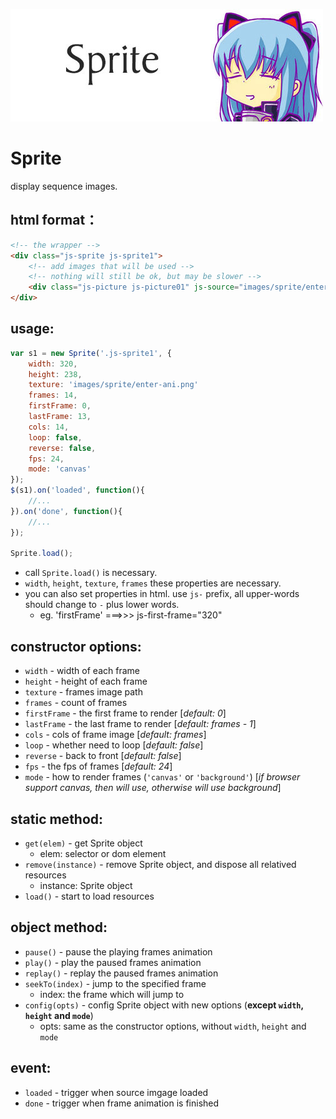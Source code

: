 ![joshua](https://raw.githubusercontent.com/JoshuaYang/joshua.js/master/res/sprite.jpg)
# Sprite
display sequence images.

## html format：
```html
<!-- the wrapper -->
<div class="js-sprite js-sprite1">
    <!-- add images that will be used -->
    <!-- nothing will still be ok, but may be slower -->
    <div class="js-picture js-picture01" js-source="images/sprite/enter-ani.png"></div>
</div>
```

## usage:
```javascript
var s1 = new Sprite('.js-sprite1', {
    width: 320,
    height: 238,
	texture: 'images/sprite/enter-ani.png'
	frames: 14,
	firstFrame: 0,
	lastFrame: 13,
	cols: 14,
	loop: false,
	reverse: false,
	fps: 24,
    mode: 'canvas'
});
$(s1).on('loaded', function(){
    //...
}).on('done', function(){
    //...
});

Sprite.load();
```
* call `Sprite.load()` is necessary.
* `width`, `height`, `texture`, `frames` these properties are necessary.
* you can also set properties in html. use `js-` prefix, all upper-words should change to `-` plus lower words.
  * eg. 'firstFrame'  ===>>>  js-first-frame="320"

## constructor options:
* `width` - width of each frame
* `height` - height of each frame
* `texture` - frames image path
* `frames` - count of frames
* `firstFrame` - the first frame to render [*default: 0*]
* `lastFrame` - the last frame to render [*default: frames - 1*]
* `cols` - cols of frame image [*default: frames*]
* `loop` - whether need to loop [*default: false*]
* `reverse` - back to front [*default: false*]
* `fps` - the fps of frames [*default: 24*]
* `mode` - how to render frames (`'canvas'` or `'background'`) [*if browser support canvas, then will use, otherwise will use background*]

## static method:
* `get(elem)` - get Sprite object
	* elem: selector or dom element
* `remove(instance)` - remove Sprite object, and dispose all relatived resources
	* instance: Sprite object
* `load()` - start to load resources

## object method:
* `pause()` - pause the playing frames animation
* `play()` - play the paused frames animation
* `replay()` - replay the paused frames animation
* `seekTo(index)` - jump to the specified frame 
	* index: the frame which will jump to
* `config(opts)` - config Sprite object with new options (**except `width`, `height` and `mode`**)
	* opts: same as the constructor options, without `width`, `height` and `mode`

## event:
* `loaded` - trigger when source imgage loaded
* `done` - trigger when frame animation is finished